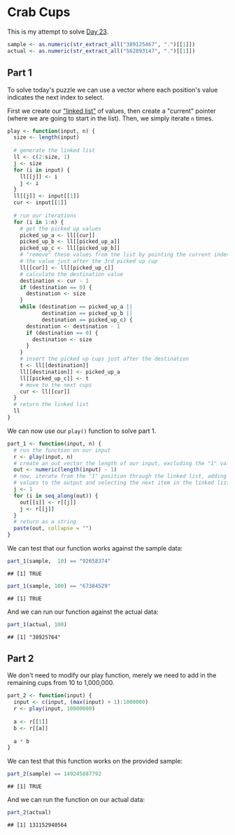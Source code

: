 # Crab Cups



This is my attempt to solve [Day 23](https://adventofcode.com/2020/day/23).


```r
sample <- as.numeric(str_extract_all("389125467", ".")[[1]])
actual <- as.numeric(str_extract_all("562893147", ".")[[1]])
```

## Part 1

To solve today's puzzle we can use a vector where each position's value indicates the next index to select.

First we create our ["linked list"](en.wikipedia.org/wiki/Linked_list) of values, then create a "current" pointer (where
we are going to start in the list). Then, we simply iterate `n` times.


```r
play <- function(input, n) {
  size <- length(input)
  
  # generate the linked list
  ll <- c(2:size, 1)
  j <- size
  for (i in input) {
    ll[[j]] <- i
    j <- i
  }
  ll[[j]] <- input[[1]]
  cur <- input[[1]]
  
  # run our iterations
  for (i in 1:n) {
    # get the picked up values
    picked_up_a <- ll[[cur]]
    picked_up_b <- ll[[picked_up_a]]
    picked_up_c <- ll[[picked_up_b]]
    # "remove" these values from the list by pointing the current index to be
    # the value just after the 3rd picked up cup
    ll[[cur]] <- ll[[picked_up_c]]
    # calculate the destination value
    destination <- cur - 1
    if (destination == 0) {
      destination <- size
    }
    while (destination == picked_up_a ||
           destination == picked_up_b ||
           destination == picked_up_c) {
      destination <- destination - 1
      if (destination == 0) {
        destination <- size
      }
    }
    # insert the picked up cups just after the destination
    t <- ll[[destination]]
    ll[[destination]] <- picked_up_a
    ll[[picked_up_c]] <- t
    # move to the next cups
    cur <- ll[[cur]]
  }
  # return the linked list
  ll
}
```

We can now use our `play()` function to solve part 1.


```r
part_1 <- function(input, n) {
  # run the function on our input
  r <- play(input, n)
  # create an out vector the length of our input, excluding the "1" value
  out <- numeric(length(input) - 1)
  # now, iterate from the "1" position through the linked list, adding the
  # values to the output and selecting the next item in the linked list
  j <- 1
  for (i in seq_along(out)) {
    out[[i]] <- r[[j]]
    j <- r[[j]]
  }
  # return as a string
  paste(out, collapse = "")
}
```

We can test that our function works against the sample data:


```r
part_1(sample,  10) == "92658374"
```

```
## [1] TRUE
```

```r
part_1(sample, 100) == "67384529"
```

```
## [1] TRUE
```

And we can run our function against the actual data:


```r
part_1(actual, 100)
```

```
## [1] "38925764"
```

## Part 2

We don't need to modify our play function, merely we need to add in the remaining cups from 10 to 1,000,000.


```r
part_2 <- function(input) {
  input <- c(input, (max(input) + 1):1000000)
  r <- play(input, 10000000)
  
  a <- r[[1]]
  b <- r[[a]]
  
  a * b
}
```

We can test that this function works on the provided sample:


```r
part_2(sample) == 149245887792
```

```
## [1] TRUE
```

And we can run the function on our actual data:


```r
part_2(actual)
```

```
## [1] 131152940564
```
